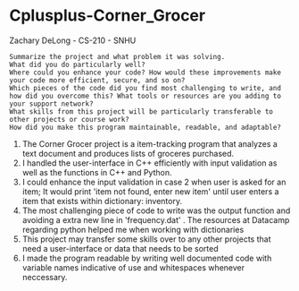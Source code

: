 # Cplusplus-Corner_Grocer
Zachary DeLong - CS-210 - SNHU

    Summarize the project and what problem it was solving.
    What did you do particularly well?
    Where could you enhance your code? How would these improvements make your code more efficient, secure, and so on?
    Which pieces of the code did you find most challenging to write, and how did you overcome this? What tools or resources are you adding to your support network?
    What skills from this project will be particularly transferable to other projects or course work?
    How did you make this program maintainable, readable, and adaptable?

1. The Corner Grocer project is a item-tracking program that analyzes a text document and produces lists of groceres purchased. 
2. I handled the user-interface in C++ efficiently with input validation as well as the functions in C++ and Python. 
3. I could enhance the input validation in case 2 when user is asked for an item; It would print 'item not found, enter new item' until user enters a item that exists within dictionary: inventory.
4. The most challenging piece of code to write was the output function and avoiding a extra new line in 'frequency.dat' .
   The resources at Datacamp regarding python helped me when working with dictionaries 
5. This project may transfer some skills over to any other projects that need a user-interface or data that needs to be sorted
6. I made the program readable by writing well documented code with variable names indicative of use and whitespaces whenever neccessary. 
